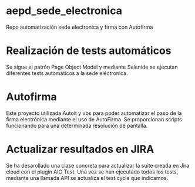 # aepd_sede_electronica
Repo automatización sede electronica y firma con Autofirma

# Realización de tests automáticos
Se sigue el patrón Page Object Model y mediante Selenide se ejecutan diferentes tests automáticos a la sede eléctronica.

# Autofirma
Este proyecto utilizada Autoit y vbs para poder automatizar el paso de la firma electrónica mediante el uso de AutoFirma. Se proporcionan scripts funcionando para una determinada resolución de pantalla.

# Actualizar resultados en JIRA
Se ha desarollado una clase concreta para actualizar la suite creada en Jira cloud con el plugin AIO Test. Una vez se han ejecutado todos los tests, mediante una llamada API se actualiza el test cycle que indicamos. 


